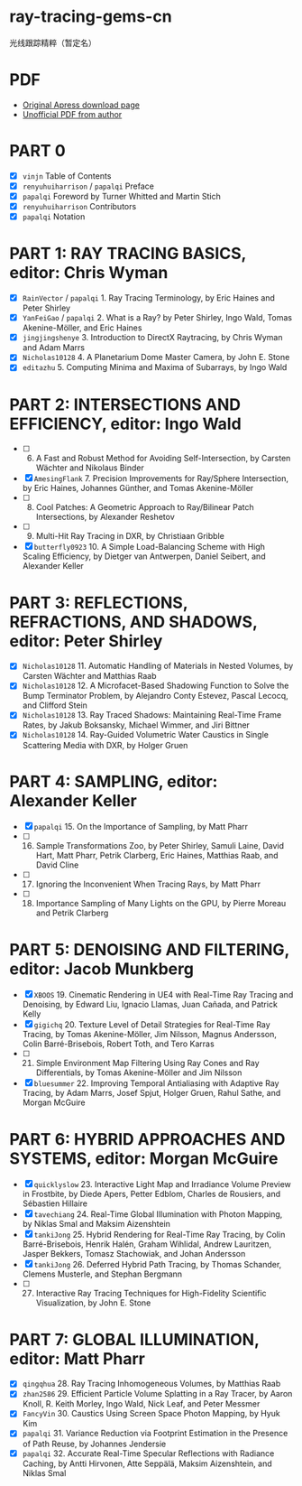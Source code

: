 # ray-tracing-gems-cn
光线跟踪精粹（暂定名）

# PDF
- [Original Apress download page](https://link.springer.com/book/10.1007/978-1-4842-4427-2)
- [Unofficial PDF from author](http://www.realtimerendering.com/raytracinggems/unofficial_RayTracingGems_v1.4.pdf)

PART 0
=
- [x] `vinjn` Table of Contents
- [x] `renyuhuiharrison` / `papalqi` Preface
- [x] `papalqi` Foreword by Turner Whitted and Martin Stich
- [x] `renyuhuiharrison` Contributors
- [x] `papalqi` Notation

PART 1: RAY TRACING BASICS, editor: Chris Wyman
=
- [x] `RainVector` / `papalqi` 1. Ray Tracing Terminology, by Eric Haines and Peter Shirley
- [x] `YanFeiGao` / `papalqi` 2. What is a Ray? by Peter Shirley, Ingo Wald, Tomas Akenine-Möller, and Eric Haines
- [x] `jingjingshenye` 3. Introduction to DirectX Raytracing, by Chris Wyman and Adam Marrs
- [x] `Nicholas10128` 4. A Planetarium Dome Master Camera, by John E. Stone
- [x] `editazhu` 5. Computing Minima and Maxima of Subarrays, by Ingo Wald

PART 2: INTERSECTIONS AND EFFICIENCY, editor: Ingo Wald
=
- [ ] 6. A Fast and Robust Method for Avoiding Self-Intersection, by Carsten Wächter and Nikolaus Binder
- [x] `AmesingFlank` 7. Precision Improvements for Ray/Sphere Intersection, by Eric Haines, Johannes Günther, and Tomas Akenine-Möller
- [ ] 8. Cool Patches: A Geometric Approach to Ray/Bilinear Patch Intersections, by Alexander Reshetov
- [ ] 9. Multi-Hit Ray Tracing in DXR, by Christiaan Gribble
- [x] `butterfly0923` 10. A Simple Load-Balancing Scheme with High Scaling Efficiency, by Dietger van Antwerpen, Daniel Seibert, and Alexander Keller

PART 3: REFLECTIONS, REFRACTIONS, AND SHADOWS, editor: Peter Shirley
=
- [x] `Nicholas10128` 11. Automatic Handling of Materials in Nested Volumes, by Carsten Wächter and Matthias Raab
- [x] `Nicholas10128` 12. A Microfacet-Based Shadowing Function to Solve the Bump Terminator Problem, by Alejandro Conty Estevez, Pascal Lecocq, and Clifford Stein
- [x] `Nicholas10128` 13. Ray Traced Shadows: Maintaining Real-Time Frame Rates, by Jakub Boksansky, Michael Wimmer, and Jiri Bittner
- [x] `Nicholas10128` 14. Ray-Guided Volumetric Water Caustics in Single Scattering Media with DXR, by Holger Gruen

PART 4: SAMPLING, editor: Alexander Keller
=
- [x] `papalqi` 15. On the Importance of Sampling, by Matt Pharr
- [ ] 16. Sample Transformations Zoo, by Peter Shirley, Samuli Laine, David Hart, Matt Pharr, Petrik Clarberg, Eric Haines, Matthias Raab, and David Cline
- [ ] 17. Ignoring the Inconvenient When Tracing Rays, by Matt Pharr
- [ ] 18. Importance Sampling of Many Lights on the GPU, by Pierre Moreau and Petrik Clarberg

PART 5: DENOISING AND FILTERING, editor: Jacob Munkberg
=
- [x] `XBOOS` 19. Cinematic Rendering in UE4 with Real-Time Ray Tracing and Denoising, by Edward Liu, Ignacio Llamas, Juan Cañada, and Patrick Kelly
- [x] `gigichq` 20. Texture Level of Detail Strategies for Real-Time Ray Tracing, by Tomas Akenine-Möller, Jim Nilsson, Magnus Andersson, Colin Barré-Brisebois, Robert Toth, and Tero Karras
- [ ] 21. Simple Environment Map Filtering Using Ray Cones and Ray Differentials, by Tomas Akenine-Möller and Jim Nilsson
- [x] `bluesummer` 22. Improving Temporal Antialiasing with Adaptive Ray Tracing, by Adam Marrs, Josef Spjut, Holger Gruen, Rahul Sathe, and Morgan McGuire

PART 6: HYBRID APPROACHES AND SYSTEMS, editor: Morgan McGuire
=
- [x] `quicklyslow` 23. Interactive Light Map and Irradiance Volume Preview in Frostbite, by Diede Apers, Petter Edblom, Charles de Rousiers, and Sébastien Hillaire
- [x] `tavechiang` 24. Real-Time Global Illumination with Photon Mapping, by Niklas Smal and Maksim Aizenshtein
- [x] `tankiJong` 25. Hybrid Rendering for Real-Time Ray Tracing, by Colin Barré-Brisebois, Henrik Halén, Graham Wihlidal, Andrew Lauritzen, Jasper Bekkers, Tomasz Stachowiak, and Johan Andersson
- [x] `tankiJong` 26. Deferred Hybrid Path Tracing, by Thomas Schander, Clemens Musterle, and Stephan Bergmann
- [ ] 27. Interactive Ray Tracing Techniques for High-Fidelity Scientific Visualization, by John E. Stone

PART 7: GLOBAL ILLUMINATION, editor: Matt Pharr
=
- [x] `qingqhua` 28. Ray Tracing Inhomogeneous Volumes, by Matthias Raab
- [x] `zhan2586` 29. Efficient Particle Volume Splatting in a Ray Tracer, by Aaron Knoll, R. Keith Morley, Ingo Wald, Nick Leaf, and Peter Messmer
- [x] `FancyVin` 30. Caustics Using Screen Space Photon Mapping, by Hyuk Kim
- [x] `papalqi` 31. Variance Reduction via Footprint Estimation in the Presence of Path Reuse, by Johannes Jendersie
- [x] `papalqi` 32. Accurate Real-Time Specular Reflections with Radiance Caching, by Antti Hirvonen, Atte Seppälä, Maksim Aizenshtein, and Niklas Smal
